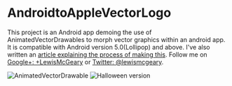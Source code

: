 # AndroidtoAppleVectorLogo


This project is an Android app demoing the use of AnimatedVectorDrawables to morph vector graphics within an android app. It is compatible with Android version 5.0(Lollipop) and above.
I've also written an [article explaining the process of making this](https://lewismcgeary.github.io/posts/animated-vector-drawable-pathMorphing/).
Follow me on [Google+: +LewisMcGeary](https://www.google.com/+LewisMcGeary) or [Twitter: @lewismcgeary](https://twitter.com/lewismcgeary).

![AnimatedVectorDrawable](https://cloud.githubusercontent.com/assets/12188996/10886198/eac2b62e-8178-11e5-9f20-80c6262b12d9.gif)
![Halloween version](https://cloud.githubusercontent.com/assets/12188996/10887000/a703f3c2-817c-11e5-9fc4-6377dea8842a.gif)
